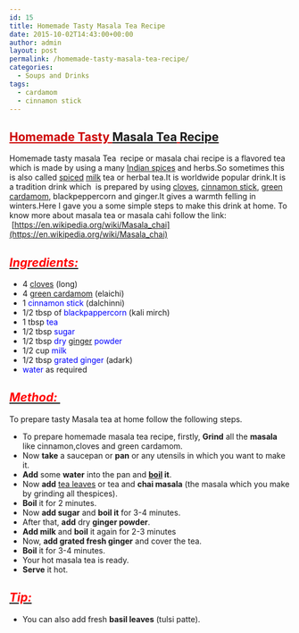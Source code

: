 ```yaml
---
id: 15
title: Homemade Tasty Masala Tea Recipe
date: 2015-10-02T14:43:00+00:00
author: admin
layout: post
permalink: /homemade-tasty-masala-tea-recipe/
categories:
  - Soups and Drinks
tags:
  - cardamom
  - cinnamon stick
---
```


## <span style="color: #cc0000; text-decoration: underline;">Homemade Tasty [Masala Tea](http://en.wikipedia.org/wiki/Masala_chai "Masala chai") [Recipe](http://en.wikipedia.org/wiki/Chocolate_cake "Chocolate cake")</span>

Homemade tasty masala Tea  recipe or masala chai recipe is a flavored tea which is made by using a many [Indian spices](http://en.wikipedia.org/wiki/List_of_Indian_spices "List of Indian spices") and herbs.So sometimes this is also called [spiced](http://en.wikipedia.org/wiki/Spice "Spice") [milk](http://en.wikipedia.org/wiki/Milk "Milk") tea or herbal tea.It is worldwide popular drink.It is a tradition drink which  is prepared by using [cloves](http://en.wikipedia.org/wiki/Clove "Clove"), [cinnamon stick](http://en.wikipedia.org/wiki/Cinnamon "Cinnamon"), [green cardamom](http://en.wikipedia.org/wiki/Elettaria "Elettaria"), blackpeppercorn and ginger.It gives a warmth felling in winters.Here I gave you a some simple steps to make this drink at home. To know more about masala tea or masala cahi follow the link:  [https://en.wikipedia.org/wiki/Masala_chai](https://en.wikipedia.org/wiki/Masala_chai)

## _<u><span style="color: red;">Ingredients:</span></u>_

*   4 [cloves](http://en.wikipedia.org/wiki/Clove "Clove") (long)
*   4 [green cardamom](http://en.wikipedia.org/wiki/Elettaria "Elettaria") (elaichi)
*   1 <span style="color: blue;">cinnamon stick</span> (dalchinni)
*   1/2 tbsp of <span style="color: blue;">blackpappercorn</span> (kali mirch)
*   1 tbsp <span style="color: blue;">tea</span>
*   1/2 tbsp <span style="color: blue;">sugar</span>
*   1/2 tbsp <span style="color: blue;">dry [ginger](http://en.wikipedia.org/wiki/Ginger "Ginger") powder</span>
*   1/2 cup <span style="color: blue;">milk</span>
*   1/2 tbsp <span style="color: blue;">grated ginger</span> (adark)
*   <span style="color: blue;">water</span> as required

## _<u><span style="color: red;">Method: </span></u>_

To prepare tasty Masala tea at home follow the following steps.  

*   To prepare homemade masala tea recipe, firstly, **Grind** all the **masala** like cinnamon,cloves and green cardamom.
*   Now **take** a saucepan or **pan** or any utensils in which you want to make it.
*   **Add** some **water** into the pan and **[boil](http://en.wikipedia.org/wiki/Boil "Boil") it**.
*   Now **add** [tea leaves](http://en.wikipedia.org/wiki/Tea "Tea") or tea and **chai masala** (the masala which you make by grinding all thespices).
*   **Boil** it for 2 minutes.
*   Now **add sugar** and **boil it** for 3-4 minutes.
*   After that, **add** dry **ginger powder**.
*   **Add milk** and **boil** it again for 2-3 minutes
*   Now, **add grated fresh ginger** and cover the tea.
*   **Boil** it for 3-4 minutes.
*   Your hot masala tea is ready.
*   **Serve** it hot.

## _<u><span style="color: red;">Tip:</span></u>_

*   You can also add fresh **basil leaves** (tulsi patte).
